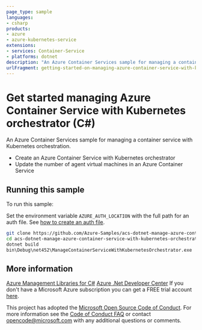 ```yaml
---
page_type: sample
languages:
- csharp
products:
- azure
- azure-kubernetes-service
extensions:
- services: Container-Service
- platforms: dotnet
description: "An Azure Container Services sample for managing a container service with Kubernetes orchestration."
urlFragment: getting-started-on-managing-azure-container-service-with-kubernetes-orchestrator-using-c
---
```


# Get started managing Azure Container Service with Kubernetes orchestrator (C#)

An Azure Container Services sample for managing a container service with Kubernetes orchestration.

- Create an Azure Container Service with Kubernetes orchestrator
- Update the number of agent virtual machines in an Azure Container Service

## Running this sample

To run this sample:

Set the environment variable `AZURE_AUTH_LOCATION` with the full path for an auth file. See [how to create an auth file](https://github.com/Azure/azure-libraries-for-net/blob/master/AUTH.md).

```bash
git clone https://github.com/Azure-Samples/acs-dotnet-manage-azure-container-service-with-kubernetes-orchestrator.git
cd acs-dotnet-manage-azure-container-service-with-kubernetes-orchestrator
dotnet build
bin\Debug\net452\ManageContainerServiceWithKubernetesOrchestrator.exe
```

## More information

[Azure Management Libraries for C#](https://github.com/Azure/azure-sdk-for-net/tree/Fluent)
[Azure .Net Developer Center](https://azure.microsoft.com/en-us/develop/net/)
If you don't have a Microsoft Azure subscription you can get a FREE trial account [here](http://go.microsoft.com/fwlink/?LinkId=330212).

This project has adopted the [Microsoft Open Source Code of Conduct](https://opensource.microsoft.com/codeofconduct/). For more information see the [Code of Conduct FAQ](https://opensource.microsoft.com/codeofconduct/faq/) or contact [opencode@microsoft.com](mailto:opencode@microsoft.com) with any additional questions or comments.
